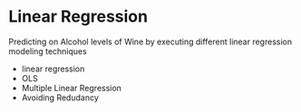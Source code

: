 # Linear Regression  
Predicting on Alcohol levels of Wine by executing different linear regression modeling techniques    
- linear regression  
- OLS   
- Multiple Linear Regression   
- Avoiding Redudancy

